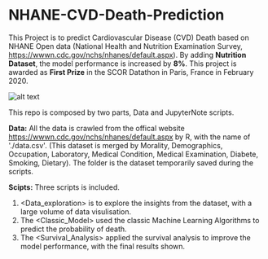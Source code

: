 # NHANE-CVD-Death-Prediction
This Project is to predict Cardiovascular Disease (CVD) Death based on NHANE Open data (National Health and Nutrition Examination Survey, https://wwwn.cdc.gov/nchs/nhanes/default.aspx). By adding **Nutrition Dataset**, the model performance is increased by **8%**. This project is awarded as **First Prize** in the SCOR Datathon in Paris, France in February 2020. <br>

![alt text](https://user-images.githubusercontent.com/52146042/76103162-80af5800-5fd1-11ea-81d3-7b1567389bf2.png)

This repo is composed by two parts, Data and JupyterNote scripts. 

**Data:** All the data is crawled from the offical website https://wwwn.cdc.gov/nchs/nhanes/default.aspx by R, with the name of './data.csv'. (This dataset is merged by Morality, Demographics, Occupation, Laboratory, Medical Condition, Medical Examination, Diabete, Smoking, Dietary). The folder <tempdata> is the dataset temporarily saved during the scripts.
  
**Scipts:** Three scripts is included. 
1. <Data_exploration> is to explore the insights from the dataset, with a large volume of data visulisation. 
2. The <Classic_Model> used the classic Machine Learning Algorithms to predict the probability of death. 
3. The <Survival_Analysis> applied the survival analysis to improve the model performance, with the final results shown. 
